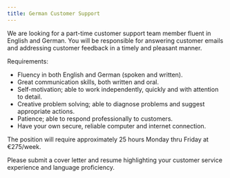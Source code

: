 ```yaml
---
title: German Customer Support
---
```

We are looking for a part-time customer support team member fluent in English and German. You will be responsible for answering customer emails and addressing customer feedback in a timely and pleasant manner.

Requirements:

- Fluency in both English and German (spoken and written).
- Great communication skills, both written and oral. 
- Self-motivation; able to work independently, quickly and with attention to detail.
- Creative problem solving; able to diagnose problems and suggest appropriate actions.
- Patience; able to respond professionally to customers. 
-  Have your own secure, reliable computer and internet connection.

The position will require approximately 25 hours Monday thru Friday at €275/week.

Please submit a cover letter and resume highlighting your customer service experience and language proficiency.

